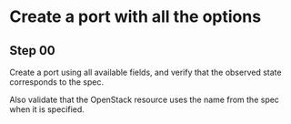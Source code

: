 # Create a port with all the options

## Step 00

Create a port using all available fields, and verify that the observed state corresponds to the spec.

Also validate that the OpenStack resource uses the name from the spec when it is specified.
